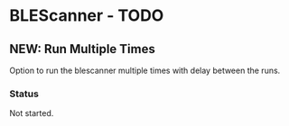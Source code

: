 # BLEScanner - TODO

## NEW: Run Multiple Times
Option to run the blescanner multiple times with delay between the runs.
### Status
Not started.
